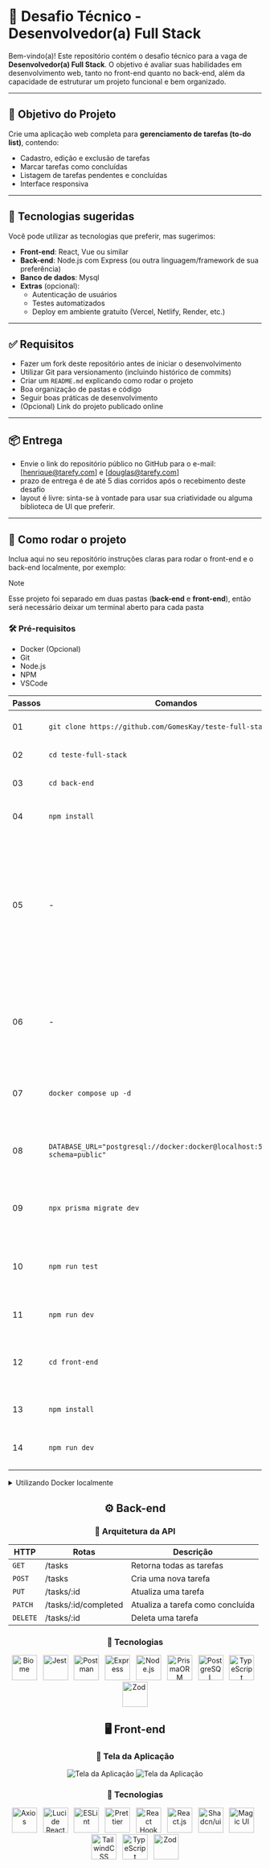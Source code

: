 # 🚀 Desafio Técnico - Desenvolvedor(a) Full Stack

Bem-vindo(a)! Este repositório contém o desafio técnico para a vaga de **Desenvolvedor(a) Full Stack**. O objetivo é avaliar suas habilidades em desenvolvimento web, tanto no front-end quanto no back-end, além da capacidade de estruturar um projeto funcional e bem organizado.

---

## 🎯 Objetivo do Projeto

Crie uma aplicação web completa para **gerenciamento de tarefas (to-do list)**, contendo:

- Cadastro, edição e exclusão de tarefas
- Marcar tarefas como concluídas
- Listagem de tarefas pendentes e concluídas
- Interface responsiva

---

## 🧰 Tecnologias sugeridas

Você pode utilizar as tecnologias que preferir, mas sugerimos:

- **Front-end**: React, Vue ou similar
- **Back-end**: Node.js com Express (ou outra linguagem/framework de sua preferência)
- **Banco de dados**: Mysql
- **Extras** (opcional):
  - Autenticação de usuários
  - Testes automatizados
  - Deploy em ambiente gratuito (Vercel, Netlify, Render, etc.)

---

## ✅ Requisitos

- Fazer um fork deste repositório antes de iniciar o desenvolvimento
- Utilizar Git para versionamento (incluindo histórico de commits)
- Criar um `README.md` explicando como rodar o projeto
- Boa organização de pastas e código
- Seguir boas práticas de desenvolvimento
- (Opcional) Link do projeto publicado online

---

## 📦 Entrega

- Envie o link do repositório público no GitHub para o e-mail: [henrique@tarefy.com] e [douglas@tarefy.com]
- prazo de entrega é de até 5 dias corridos após o recebimento deste desafio
- layout é livre: sinta-se à vontade para usar sua criatividade ou alguma biblioteca de UI que preferir.

---

## 📘 Como rodar o projeto

Inclua aqui no seu repositório instruções claras para rodar o front-end e o back-end localmente, por exemplo:

> [!NOTE]
> Esse projeto foi separado em duas pastas (<b>back-end</b> e <b>front-end</b>), então será necessário deixar um terminal aberto para cada pasta

### 🛠️ Pré-requisitos
  - Docker (Opcional)
  - Git
  - Node.js
  - NPM
  - VSCode

  | Passos | Comandos | Descrição |
  | --- | --- | --- |
  | 01 | `git clone https://github.com/GomesKay/teste-full-stack.git` | Clona este repositório no seu computador |
  | 02 | `cd teste-full-stack` | Acesse a pasta do projeto |
  | 03 | `cd back-end` | Acesse a pasta `back-end` pelo terminal |
  | 04 | `npm install` | Instala todas as dependências necessárias |
  | 05 | - | Configure o banco de dados: você pode usar um serviço como Render ou Vercel, **mas minha recomendação é usar Docker para rodar o banco localmente, pois é mais rápido e prático** |
  | 06 | - | Crie um arquivo `docker-compose.yml` na raiz da pasta `back-end` utilizando o modelo fornecido abaixo da tabela |
  | 07 | `docker compose up -d` | Sobe o container com o PostgreSQL (Banco de Dados) |
  | 08 | `DATABASE_URL="postgresql://docker:docker@localhost:5432/tasks?schema=public"` | Copie o `.env.example` e insira a `DATABASE_URL` com a string de conexão |
  | 09 | `npx prisma migrate dev` | Executa as migrations para criar as tabelas no banco de dados |
  | 10 | `npm run test` | Inicia todos os testes feitos com Jest utilizando mocks dos services (Opcional) |
  | 11 | `npm run dev` | Inicia o servidor em modo desenvolvimento |
  | 12 | `cd front-end` | Em outro terminal, com a API já em execução, acesse a pasta `front-end` |
  | 13 | `npm install` | Instala todas as dependências necessárias |
  | 14 | `npm run dev` | Inicia o servidor de desenvolvimento com Vite |

  <details>
    <summary>Utilizando Docker localmente</summary>

  * docker-compose.yml
      ```
      name: api-task-server

      services:
        pg:
          image: bitnami/postgresql:latest
          ports:
            - "5432:5432"
          environment:
            - POSTGRES_USER=docker
            - POSTGRES_PASSWORD=docker
            - POSTGRES_DB=tasks
      ```
  </details>

<div align="center">
  
  ## ⚙️ Back-end

  ### 🔧 Arquitetura da API

  | HTTP | Rotas | Descrição |
  | --- | --- | --- |
  | `GET` | /tasks | Retorna todas as tarefas |
  | `POST` | /tasks | Cria uma nova tarefa |
  | `PUT` | /tasks/:id | Atualiza uma tarefa |
  | `PATCH` | /tasks/:id/completed | Atualiza a tarefa como concluída |
  | `DELETE` | /tasks/:id | Deleta uma tarefa |

  ### 🚀 Tecnologias
  <img title="Biome" src="https://github.com/user-attachments/assets/ca50003f-5d35-4299-9474-30b305ae07cb" alt="Biome" width="50" /> &nbsp;
  <img title="Jest" src="https://cdn.jsdelivr.net/gh/devicons/devicon@latest/icons/jest/jest-plain.svg" alt="Jest" width="50" /> &nbsp;
  <img title="Postman" src="https://cdn.jsdelivr.net/gh/devicons/devicon@latest/icons/postman/postman-original.svg" alt="Postman" width="50" /> &nbsp;
  <img title="Express" src="https://cdn.jsdelivr.net/gh/devicons/devicon@latest/icons/express/express-original.svg" alt="Express" width="50" /> &nbsp;
  <img title="Node.js" src="https://cdn.jsdelivr.net/gh/devicons/devicon@latest/icons/nodejs/nodejs-original.svg" alt="Node.js" width="50" /> &nbsp;
  <img title="PrismaORM" src="https://cdn.jsdelivr.net/gh/devicons/devicon@latest/icons/prisma/prisma-original.svg" alt="PrismaORM" width="50" /> &nbsp;
  <img title="PostgreSQL" src="https://cdn.jsdelivr.net/gh/devicons/devicon@latest/icons/postgresql/postgresql-original.svg" alt="PostgreSQL" width="50" /> &nbsp;
  <img title="TypeScript" src="https://cdn.jsdelivr.net/gh/devicons/devicon@latest/icons/typescript/typescript-original.svg" alt="TypeScript" width="50" /> &nbsp;
  <img title="Zod" src="https://github.com/user-attachments/assets/bb33ed33-2e91-473c-9494-41386bf5111f" alt="Zod" width="50" />

  ## 🖥️ Front-end

  ### 🔮 Tela da Aplicação
  ![Tela da Aplicação](https://github.com/user-attachments/assets/a2228d96-53db-481c-869d-1c3d2990355b)
  ![Tela da Aplicação](https://github.com/user-attachments/assets/fad21b7a-1620-4e4e-b6cd-e830e1536319)

  ### 🚀 Tecnologias
  <img title="Axios" src="https://cdn.jsdelivr.net/gh/devicons/devicon@latest/icons/axios/axios-plain.svg" alt="Axios" width="50" /> &nbsp;
  <img title="Lucide React" src="https://github.com/user-attachments/assets/779e5ab7-63a5-489d-aa13-b42ccfccd9ac" alt="Lucide React" width="50" /> &nbsp;
  <img title="ESLint" src="https://cdn.jsdelivr.net/gh/devicons/devicon@latest/icons/eslint/eslint-original.svg" alt="ESLint" width="50" /> &nbsp;
  <img title="Prettier" src="https://github.com/user-attachments/assets/67a609b6-d4d4-4c89-9ab1-154b56c61289" alt="Prettier" width="50" /> &nbsp;
  <img title="React Hook Form" src="https://github.com/user-attachments/assets/913089a0-f8ca-47f1-9843-704163d3d270" alt="React Hook Form" width="50" /> &nbsp;
  <img title="React.js" src="https://cdn.jsdelivr.net/gh/devicons/devicon@latest/icons/react/react-original.svg" alt="React.js" width="50" /> &nbsp;
  <img title="Shadcn/ui" src="https://github.com/user-attachments/assets/d4faa79c-ae66-4fe5-adfe-377ddb62ee62" alt="Shadcn/ui" width="50" /> &nbsp;
  <img title="Magic UI" src="https://github.com/user-attachments/assets/99521a26-00dd-4d4d-91ab-10d7e6731581" alt="Magic UI" width="50" /> &nbsp;
  <img title="TailwindCSS" src="https://cdn.jsdelivr.net/gh/devicons/devicon@latest/icons/tailwindcss/tailwindcss-original.svg" alt="TailwindCSS" width="50" /> &nbsp;
  <img title="TypeScript" src="https://cdn.jsdelivr.net/gh/devicons/devicon@latest/icons/typescript/typescript-original.svg" alt="TypeScript" width="50" /> &nbsp;
  <img title="Zod" src="https://github.com/user-attachments/assets/bb33ed33-2e91-473c-9494-41386bf5111f" alt="Zod" width="50" />

</div>
